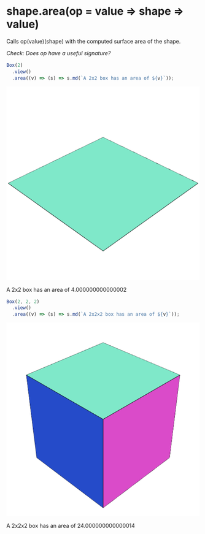 # shape.area(op = value => shape => value)

Calls op(value)(shape) with the computed surface area of the shape.

_Check: Does op have a useful signature?_

```JavaScript
Box(2)
  .view()
  .area((v) => (s) => s.md(`A 2x2 box has an area of ${v}`));
```

![Image](area.md.0.png)

A 2x2 box has an area of 4.000000000000002

```JavaScript
Box(2, 2, 2)
  .view()
  .area((v) => (s) => s.md(`A 2x2x2 box has an area of ${v}`));
```

![Image](area.md.1.png)

A 2x2x2 box has an area of 24.000000000000014
